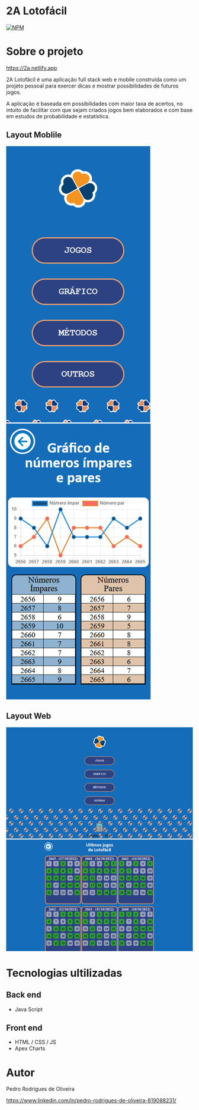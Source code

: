 # 2A Lotofácil

[![NPM](https://img.shields.io/npm/l/react)](https://github.com/CephasTI/projeto-lotofacil/blob/master/LICENCE)

# Sobre o projeto

https://2a.netlify.app

2A Lotofácil é uma aplicação full stack web e mobile construida como um projeto pessoal para exercer dicas e mostrar possibilidades de futuros jogos. 

A aplicação é baseada em possibilidades com maior taxa de acertos, no intuito de facilitar com que sejam criados jogos bem elaborados e com base 
em estudos de probabilidade e estatística.

## Layout Moblile

![Mobile 1](https://github.com/CephasTI/projeto-lotofacil/blob/master/assets/mobile1.png)
![Mobile 2](https://github.com/CephasTI/projeto-lotofacil/blob/master/assets/mobile2.png)

## Layout Web

![Web 1](https://github.com/CephasTI/projeto-lotofacil/blob/master/assets/web1.PNG)
![Web 2](https://github.com/CephasTI/projeto-lotofacil/blob/master/assets/web2.PNG)

# Tecnologias ultilizadas
## Back end
- Java Script
## Front end
- HTML / CSS / JS
- Apex Charts

# Autor
Pedro Rodrigues de Oliveira

https://www.linkedin.com/in/pedro-rodrigues-de-oliveira-819088231/
